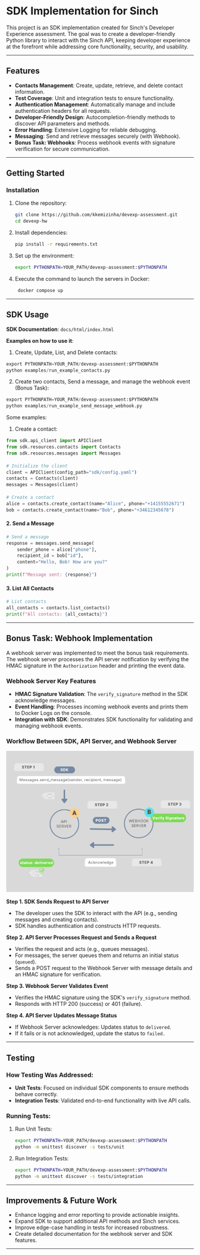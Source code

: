 # SDK Implementation for Sinch

This project is an SDK implementation created for Sinch's Developer Experience assessment. The goal was to create a developer-friendly Python library to interact with the Sinch API, keeping developer experience at the forefront while addressing core functionality, security, and usability.

---

## Features

- **Contacts Management**: Create, update, retrieve, and delete contact information.
- **Test Coverage**: Unit and integration tests to ensure functionality.
- **Authentication Management**: Automatically manage and include authentication headers for all requests.
- **Developer-Friendly Design**: Autocompletion-friendly methods to discover API parameters and methods.
- **Error Handling**:  Extensive Logging for reliable debugging.
- **Messaging**: Send and retrieve messages securely (with Webhook).
- **Bonus Task: Webhooks**: Process webhook events with signature verification for secure communication.

---

## Getting Started

### Installation

1. Clone the repository:
   ```bash
   git clone https://github.com/kkemizinha/devexp-assessment.git
   cd devexp-hw
   ```

2. Install dependencies:
   ```bash
   pip install -r requirements.txt
   ```

3. Set up the environment:
   ```bash
   export PYTHONPATH=YOUR_PATH/devexp-assessment:$PYTHONPATH
   ```

4. Execute the command to launch the servers in Docker:
    ```bash
     docker compose up
    ```

---

## SDK Usage

**SDK Documentation**: `docs/html/index.html`

**Examples on how to use it**: 
1. Create, Update, List, and Delete contacts:
```python
export PYTHONPATH=YOUR_PATH/devexp-assessment:$PYTHONPATH
python examples/run_example_contacts.py
```

2. Create two contacts, Send a message, and manage the webhook event (Bonus Task):
```python
export PYTHONPATH=YOUR_PATH/devexp-assessment:$PYTHONPATH
python examples/run_example_send_message_webhook.py
```

Some examples:
1. Create a contact:
```python
from sdk.api_client import APIClient
from sdk.resources.contacts import Contacts
from sdk.resources.messages import Messages

# Initialize the client
client = APIClient(config_path="sdk/config.yaml")
contacts = Contacts(client)
messages = Messages(client)

# Create a contact
alice = contacts.create_contact(name="Alice", phone="+14155552671")
bob = contacts.create_contact(name="Bob", phone="+34612345678")
```

#### **2. Send a Message**
```python
# Send a message
response = messages.send_message(
    sender_phone = alice["phone"],
    recipient_id = bob["id"],
    content="Hello, Bob! How are you?"
)
print(f"Message sent: {response}")
```

#### **3. List All Contacts**
```python
# List contacts
all_contacts = contacts.list_contacts()
print(f"All contacts: {all_contacts}")
```

---


## Bonus Task: Webhook Implementation

A webhook server was implemented to meet the bonus task requirements. 
The webhook server processes the API server notification by verifying the HMAC signature in the `Authorization` header and printing the event data.

### Webhook Server Key Features

- **HMAC Signature Validation**: The `verify_signature` method in the SDK acknowledge messages.
- **Event Handling**: Processes incoming webhook events and prints them to Docker Logs on the console.
- **Integration with SDK**: Demonstrates SDK functionality for validating and managing webhook events.

### Workflow Between SDK, API Server, and Webhook Server

![Workflow Diagram](./docs/webhook_overflow.png "Workflow Overview")

 **Step 1. SDK Sends Request to API Server**  
   - The developer uses the SDK to interact with the API (e.g., sending messages and creating contacts).  
   - SDK handles authentication and constructs HTTP requests.

 **Step 2. API Server Processes Request and Sends a Request**  
   - Verifies the request and acts (e.g., queues messages).  
   - For messages, the server queues them and returns an initial status (`queued`).
   - Sends a POST request to the Webhook Server with message details and an HMAC signature for verification.

**Step 3. Webhook Server Validates Event**  
   - Verifies the HMAC signature using the SDK's `verify_signature` method.  
   - Responds with HTTP 200 (success) or 401 (failure).

**Step 4. API Server Updates Message Status**  
   - If Webhook Server acknowledges: Updates status to `delivered`.  
   - If it fails or is not acknowledged, update the status to `failed.`

---

## Testing

### How Testing Was Addressed:

- **Unit Tests**: Focused on individual SDK components to ensure methods behave correctly.
- **Integration Tests**: Validated end-to-end functionality with live API calls.

### Running Tests:

1. Run Unit Tests:
   ```bash
   export PYTHONPATH=YOUR_PATH/devexp-assessment:$PYTHONPATH
   python -m unittest discover -s tests/unit
   ```

2. Run Integration Tests:
   ```bash
   export PYTHONPATH=YOUR_PATH/devexp-assessment:$PYTHONPATH
   python -m unittest discover -s tests/integration
   ```

---

## Improvements & Future Work

- Enhance logging and error reporting to provide actionable insights.
- Expand SDK to support additional API methods and Sinch services.
- Improve edge-case handling in tests for increased robustness.
- Create detailed documentation for the webhook server and SDK features.

---
